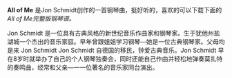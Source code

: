 

**All of Me** 是Jon Schmidt创作的一首钢琴曲，挺好听的，喜欢的可以下载下面的 _All of Me完整版钢琴谱。_

  
Jon Schmidt
是一位具有古典风格的新世纪音乐作曲家和钢琴家。生于犹他州盐湖城一个杰出的音乐家庭。早年曾跟姐姐学习钢琴—她是一位古典钢琴家。父母均是来 Jon
Schmidt Jon Schmidt 自德国的移民，钟爱古典音乐。Jon Schmidt
早在8岁时就举办了自己的个人钢琴独奏会，同时还能自己作曲并轻松地弹奏莫扎特的奏鸣曲，经常和父亲—一一位著名的音乐家同台演出。

